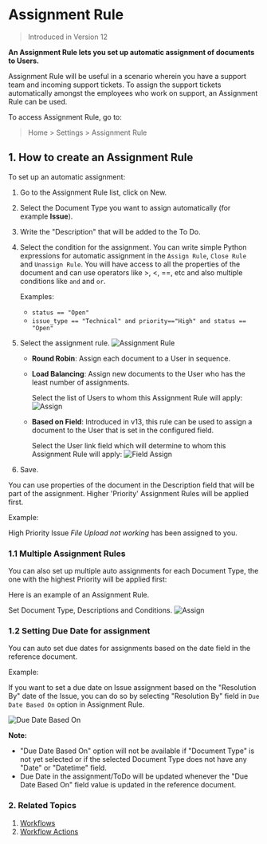 <!-- add-breadcrumbs -->

# Assignment Rule

> Introduced in Version 12

**An Assignment Rule lets you set up automatic assignment of documents to Users.**

Assignment Rule will be useful in a scenario wherein you have a support team and incoming support tickets. To assign the support tickets automatically amongst the employees who work on support, an Assignment Rule can be used.

To access Assignment Rule, go to:
> Home > Settings > Assignment Rule

## 1. How to create an Assignment Rule
To set up an automatic assignment:

1. Go to the Assignment Rule list, click on New.
1. Select the Document Type you want to assign automatically (for example **Issue**).
1. Write the "Description" that will be added to the To Do.
1. Select the condition for the assignment.
    You can write simple Python expressions for automatic assignment in the `Assign Rule`, `Close Rule` and `Unassign Rule`. You will have access to all the properties of the document and can use operators like >, <, ==, etc and also multiple conditions like `and` and `or`.

    Examples:

    - `status == "Open"`
    - `issue_type == "Technical" and priority=="High" and status == "Open"`

1. Select the assignment rule.
    ![Assignment Rule](/docs/assets/img/automation/assignment-rule-select.png)

    * **Round Robin**: Assign each document to a User in sequence.
    * **Load Balancing**: Assign new documents to the User who has the least number of assignments.

        Select the list of Users to whom this Assignment Rule will apply:
        <img class="screenshot" alt="Assign" src="{{docs_base_url}}/assets/img/automation/auto-assign-2.png">

    * **Based on Field**: Introduced in v13, this rule can be used to assign a document to the User that is set in the configured field.

        Select the User link field which will determine to whom this Assignment Rule will apply:
        <img class="screenshot" alt="Field Assign" src="{{docs_base_url}}/assets/img/automation/field-auto-assign.png">


1. Save.

You can use properties of the document in the Description field that will be part of the assignment. Higher 'Priority' Assignment Rules will be applied first.

Example:

High Priority Issue *File Upload not working* has been assigned to you.

### 1.1 Multiple Assignment Rules

You can also set up multiple auto assignments for each Document Type, the one with the highest Priority will be applied first:

Here is an example of an Assignment Rule.

Set Document Type, Descriptions and Conditions.
<img class="screenshot" alt="Assign" src="{{docs_base_url}}/assets/img/automation/auto-assign-1.png">

### 1.2 Setting Due Date for assignment

You can auto set due dates for assignments based on the date field in the reference document.

Example:

If you want to set a due date on Issue assignment based on the "Resolution By" date of the Issue, you can do so by selecting "Resolution By" field in `Due Date Based On` option in Assignment Rule.

![Due Date Based On](/docs/assets/img/automation/assignment-rule-due-date-based-on.png)

**Note:**

- "Due Date Based On" option will not be available if "Document Type" is not yet selected or if the selected Document Type does not have any "Date" or "Datetime" field.
- Due Date in the assignment/ToDo will be updated whenever the "Due Date Based On" field value is updated in the reference document.

### 2. Related Topics

1. [Workflows](/docs/user/manual/en/setting-up/workflows)
1. [Workflow Actions](/docs/user/manual/en/setting-up/workflow-actions)

